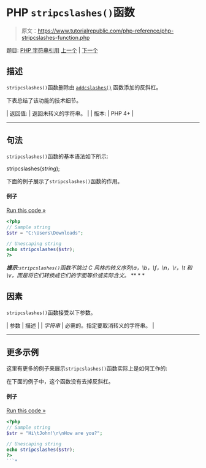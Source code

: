 # PHP `stripcslashes()`函数

> 原文：<https://www.tutorialrepublic.com/php-reference/php-stripcslashes-function.php>

题目: [PHP 字符串引用](php-string-functions.php) [上一个](php-strip-tags-function.php) | [下一个](php-stripslashes-function.php)

## 描述

`stripcslashes()`函数删除由 [`addcslashes()`](php-addcslashes-function.php) 函数添加的反斜杠。

下表总结了该功能的技术细节。

| 返回值: | 返回未转义的字符串。 |
| 版本: | PHP 4+ |

* * *

## 句法

`stripcslashes()`函数的基本语法如下所示:

stripcslashes(*string*);

下面的例子展示了`stripcslashes()`函数的作用。

#### 例子

[Run this code »](../codelab.php?topic=php&file=strip-backslashes-from-a-string-except-c-style-escape-sequences "Run this code to view the output")

```php
<?php
// Sample string
$str = "C:\Users\Downloads";

// Unescaping string
echo stripcslashes($str);
?>
```

 ***提示:**`stripcslashes()`函数不跳过 C 风格的转义序列\a，\b，\f，\n，\r，\t 和\v，而是将它们转换成它们的字面等价或实际含义。*  ** * *

## 因素

`stripcslashes()`函数接受以下参数。

| 参数 | 描述 |
| *字符串* | 必需的。指定要取消转义的字符串。 |

* * *

## 更多示例

这里有更多的例子来展示`stripcslashes()`函数实际上是如何工作的:

在下面的例子中，这个函数没有去掉反斜杠。

#### 例子

[Run this code »](../codelab.php?topic=php&file=un-quote-string-containing-c-style-escape-sequences "Run this code to view the output")

```php
<?php
// Sample string
$str = "Hi\tJohn!\r\nHow are you?";

// Unescaping string
echo stripcslashes($str);
?>
```*